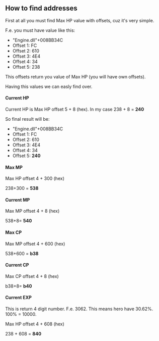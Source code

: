 ## How to find addresses
First at all you must find Max HP value with offsets, cuz it's very simple.

F.e. you must have value like this: 
 - "Engine.dll"+008BB34C
 - Offset 1: FC
 - Offset 2: 610
 - Offset 3: 4E4
 - Offset 4: 34
 - Offset 5: 238

This offsets return you value of Max HP (you will have own offsets).

Having this values we can easly find over.

#### Current HP
Current HP is Max HP offset 5 + 8 (hex).
In my case 238 + 8 = **240**

So final result will be:
 - "Engine.dll"+008BB34C
 - Offset 1: FC
 - Offset 2: 610
 - Offset 3: 4E4
 - Offset 4: 34
 - Offset 5: **240**

#### Max MP
Max HP offset 4 + 300 (hex)

238+300 = **538**

#### Current MP
Max MP offset 4 + 8 (hex)

538+8= **540**

#### Max CP
Max MP offset 4 + 600 (hex)

538+600 = **b38**

#### Current CP
Max CP offset 4 + 8 (hex)

b38+8= **b40**

#### Current EXP
This is return 4 digit number. F.e. 3062. This means hero have 30.62%. 100% = 10000.

Max HP offset 4 + 608 (hex)

238 + 608 = **840**
